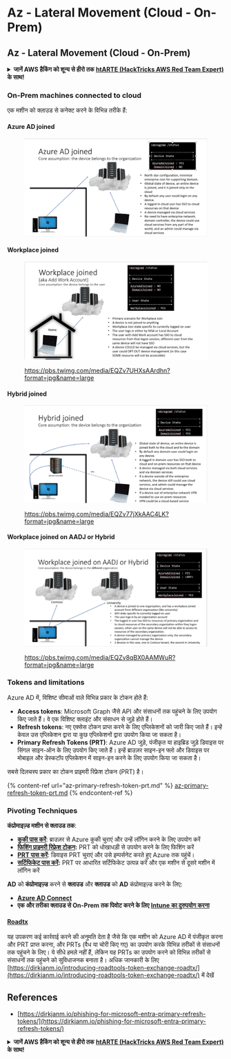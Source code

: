 # Az - Lateral Movement (Cloud - On-Prem)

## Az - Lateral Movement (Cloud - On-Prem)

<details>

<summary><strong>जानें AWS हैकिंग को शून्य से हीरो तक</strong> <a href="https://training.hacktricks.xyz/courses/arte"><strong>htARTE (HackTricks AWS Red Team Expert)</strong></a> <strong>के साथ!</strong></summary>

HackTricks का समर्थन करने के अन्य तरीके:

* अगर आप चाहते हैं कि आपकी **कंपनी HackTricks में विज्ञापित हो** या **HackTricks को PDF में डाउनलोड करें** तो [**सब्सक्रिप्शन प्लान्स देखें**](https://github.com/sponsors/carlospolop)!
* [**आधिकारिक PEASS और HackTricks स्वैग**](https://peass.creator-spring.com) प्राप्त करें
* [**The PEASS Family**](https://opensea.io/collection/the-peass-family) की खोज करें, हमारा विशेष [**NFTs**](https://opensea.io/collection/the-peass-family) संग्रह
* **शामिल हों** 💬 [**डिस्कॉर्ड समूह**](https://discord.gg/hRep4RUj7f) या [**टेलीग्राम समूह**](https://t.me/peass) या हमें **ट्विटर** 🐦 [**@hacktricks\_live**](https://twitter.com/hacktricks\_live)\*\* पर फॉलो\*\* करें।
* **हैकिंग ट्रिक्स साझा करें द्वारा PRs सबमिट करके** [**HackTricks**](https://github.com/carlospolop/hacktricks) और [**HackTricks Cloud**](https://github.com/carlospolop/hacktricks-cloud) github repos.

</details>

### On-Prem machines connected to cloud

एक मशीन को क्लाउड से कनेक्ट करने के विभिन्न तरीके हैं:

#### Azure AD joined

<figure><img src="../../../.gitbook/assets/image (3) (1) (2) (1).png" alt=""><figcaption></figcaption></figure>

#### Workplace joined

<figure><img src="../../../.gitbook/assets/image (1) (6).png" alt=""><figcaption><p><a href="https://pbs.twimg.com/media/EQZv7UHXsAArdhn?format=jpg&#x26;name=large">https://pbs.twimg.com/media/EQZv7UHXsAArdhn?format=jpg&#x26;name=large</a></p></figcaption></figure>

#### Hybrid joined

<figure><img src="../../../.gitbook/assets/image (3) (2) (2).png" alt=""><figcaption><p><a href="https://pbs.twimg.com/media/EQZv77jXkAAC4LK?format=jpg&#x26;name=large">https://pbs.twimg.com/media/EQZv77jXkAAC4LK?format=jpg&#x26;name=large</a></p></figcaption></figure>

#### Workplace joined on AADJ or Hybrid

<figure><img src="../../../.gitbook/assets/image (4) (3).png" alt=""><figcaption><p><a href="https://pbs.twimg.com/media/EQZv8qBX0AAMWuR?format=jpg&#x26;name=large">https://pbs.twimg.com/media/EQZv8qBX0AAMWuR?format=jpg&#x26;name=large</a></p></figcaption></figure>

### Tokens and limitations <a href="#tokens-and-limitations" id="tokens-and-limitations"></a>

Azure AD में, विशिष्ट सीमाओं वाले विभिन्न प्रकार के टोकन होते हैं:

* **Access tokens**: Microsoft Graph जैसे API और संसाधनों तक पहुंचने के लिए उपयोग किए जाते हैं। वे एक विशिष्ट क्लाइंट और संसाधन से जुड़े होते हैं।
* **Refresh tokens**: नए एक्सेस टोकन प्राप्त करने के लिए एप्लिकेशनों को जारी किए जाते हैं। इन्हें केवल उस एप्लिकेशन द्वारा या कुछ एप्लिकेशनों द्वारा उपयोग किया जा सकता है।
* **Primary Refresh Tokens (PRT)**: Azure AD जुड़े, पंजीकृत या हाइब्रिड जुड़े डिवाइस पर सिंगल साइन-ऑन के लिए उपयोग किए जाते हैं। इन्हें ब्राउज़र साइन-इन फ्लो और डिवाइस पर मोबाइल और डेस्कटॉप एप्लिकेशन में साइन-इन करने के लिए उपयोग किया जा सकता है।

सबसे दिलचस्प प्रकार का टोकन प्राइमरी रिफ्रेश टोकन (PRT) है।

{% content-ref url="az-primary-refresh-token-prt.md" %}
[az-primary-refresh-token-prt.md](az-primary-refresh-token-prt.md)
{% endcontent-ref %}

### Pivoting Techniques

**कंप्रोमाइज़्ड मशीन से क्लाउड तक**:

* [**कुकी पास करें**](az-pass-the-cookie.md): ब्राउज़र से Azure कुकी चुराएं और उन्हें लॉगिन करने के लिए उपयोग करें
* [**फिशिंग प्राइमरी रिफ्रेश टोकन**](az-phishing-primary-refresh-token-microsoft-entra.md)**:** PRT को धोखाधड़ी से उपयोग करने के लिए फिशिंग करें
* [**PRT पास करें**](pass-the-prt.md): डिवाइस PRT चुराएं और उसे इम्पर्सनेट करते हुए Azure तक पहुंचें।
* [**सर्टिफिकेट पास करें**](az-pass-the-certificate.md)**:** PRT पर आधारित सर्टिफिकेट उत्पन्न करें और एक मशीन से दूसरे मशीन में लॉगिन करें

**AD** को **कंप्रोमाइज़्ड** करने से **क्लाउड** और **क्लाउड** को **AD** कंप्रोमाइज़्ड करने के लिए:

* [**Azure AD Connect**](azure-ad-connect-hybrid-identity/)
* **एक और तरीका क्लाउड से On-Prem तक पिवोट करने के लिए** [**Intune का दुरुपयोग करना**](../az-services/intune.md)

#### [Roadtx](https://github.com/dirkjanm/ROADtools)

यह उपकरण कई कार्रवाई करने की अनुमति देता है जैसे कि एक मशीन को Azure AD में पंजीकृत करना और PRT प्राप्त करना, और PRTs (वैध या चोरी किए गए) का उपयोग करके विभिन्न तरीकों से संसाधनों तक पहुंचने के लिए। ये सीधे हमले नहीं हैं, लेकिन यह PRTs का उपयोग करने को विभिन्न तरीकों से संसाधनों तक पहुंचने को सुविधाजनक बनाता है। अधिक जानकारी के लिए [https://dirkjanm.io/introducing-roadtools-token-exchange-roadtx/](https://dirkjanm.io/introducing-roadtools-token-exchange-roadtx/) में देखें

## References

* [https://dirkjanm.io/phishing-for-microsoft-entra-primary-refresh-tokens/](https://dirkjanm.io/phishing-for-microsoft-entra-primary-refresh-tokens/)

<details>

<summary><strong>जानें AWS हैकिंग को शून्य से हीरो तक</strong> <a href="https://training.hacktricks.xyz/courses/arte"><strong>htARTE (HackTricks AWS Red Team Expert)</strong></a> <strong>के साथ!</strong></summary>

HackTricks का समर्थन करने के अन्य तरीके:

* अगर आप चाहते हैं कि आपकी **कंपनी HackTricks में विज्ञापित हो** या **HackTricks को PDF में डाउनलोड करें** तो [**सब्सक्रिप्शन प्लान्स देखें**](https://github.com/sponsors/carlospolop)!
* [**आधिकारिक PEASS और HackTricks स्वैग**](https://peass.creator-spring.com) प्राप्त करें
* [**The PEASS Family**](https://opensea.io/collection/the-peass-family) की खोज करें, हमारा विशेष [**NFTs**](https://opensea.io/collection/the-peass-family) संग्रह
* **शामिल हों** 💬 [**डिस्कॉर्ड समूह**](https://discord.gg/hRep4RUj7f) या [**टेलीग्राम समूह**](https://t.me/peass) या हमें **ट्विटर** 🐦 [**@hacktricks\_live**](https://twitter.com/hacktricks\_live)\*\* पर फॉलो\*\* करें।
* **हैकिंग ट्रिक्स साझा करें द्वारा PRs सबमिट करके** [**HackTricks**](https://github.com/carlospolop/hacktricks) और [**HackTricks Cloud**](https://github.com/carlospolop/hacktricks-cloud) github repos.

</details>
